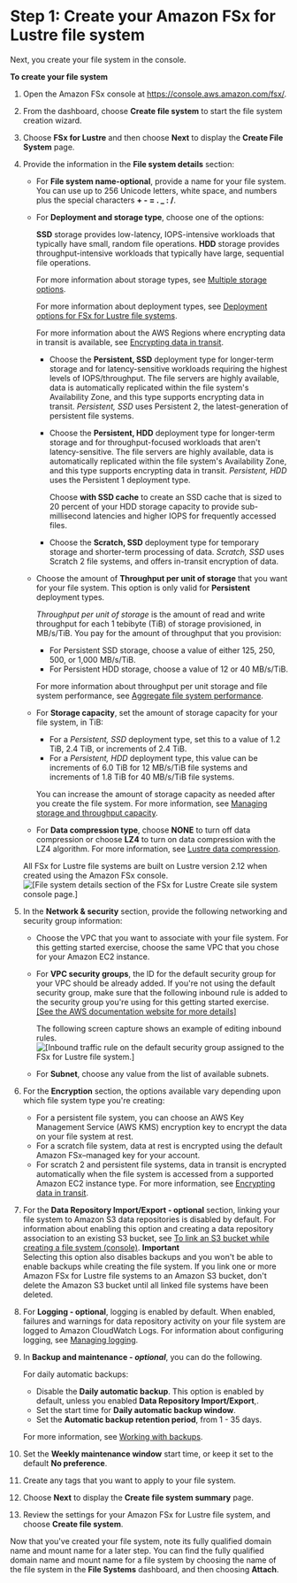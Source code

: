 # Step 1: Create your Amazon FSx for Lustre file system<a name="getting-started-step1"></a>

Next, you create your file system in the console\.

**To create your file system**

1. Open the Amazon FSx console at [https://console\.aws\.amazon\.com/fsx/](https://console.aws.amazon.com/fsx/)\.

1. From the dashboard, choose **Create file system** to start the file system creation wizard\.

1. Choose **FSx for Lustre** and then choose **Next** to display the **Create File System** page\.

1. Provide the information in the **File system details** section:
   + For **File system name\-optional**, provide a name for your file system\. You can use up to 256 Unicode letters, white space, and numbers plus the special characters **\+ \- = \. \_ : /**\.
   + For **Deployment and storage type**, choose one of the options:

     **SSD** storage provides low\-latency, IOPS\-intensive workloads that typically have small, random file operations\. **HDD** storage provides throughput\-intensive workloads that typically have large, sequential file operations\.

     For more information about storage types, see [Multiple storage options](what-is.md#storage-options)\.

     For more information about deployment types, see [Deployment options for FSx for Lustre file systems](using-fsx-lustre.md)\.

     For more information about the AWS Regions where encrypting data in transit is available, see [Encrypting data in transit](encryption-in-transit-fsxl.md)\.
     + Choose the **Persistent, SSD** deployment type for longer\-term storage and for latency\-sensitive workloads requiring the highest levels of IOPS/throughput\. The file servers are highly available, data is automatically replicated within the file system's Availability Zone, and this type supports encrypting data in transit\. *Persistent, SSD* uses Persistent 2, the latest\-generation of persistent file systems\.
     + Choose the **Persistent, HDD** deployment type for longer\-term storage and for throughput\-focused workloads that aren't latency\-sensitive\. The file servers are highly available, data is automatically replicated within the file system's Availability Zone, and this type supports encrypting data in transit\. *Persistent, HDD* uses the Persistent 1 deployment type\.

       Choose **with SSD cache** to create an SSD cache that is sized to 20 percent of your HDD storage capacity to provide sub\-millisecond latencies and higher IOPS for frequently accessed files\.
     + Choose the **Scratch, SSD** deployment type for temporary storage and shorter\-term processing of data\. *Scratch, SSD* uses Scratch 2 file systems, and offers in\-transit encryption of data\.
   + Choose the amount of **Throughput per unit of storage** that you want for your file system\. This option is only valid for **Persistent** deployment types\.

     *Throughput per unit of storage* is the amount of read and write throughput for each 1 tebibyte \(TiB\) of storage provisioned, in MB/s/TiB\. You pay for the amount of throughput that you provision: 
     + For Persistent SSD storage, choose a value of either 125, 250, 500, or 1,000 MB/s/TiB\.
     + For Persistent HDD storage, choose a value of 12 or 40 MB/s/TiB\.

     For more information about throughput per unit storage and file system performance, see [Aggregate file system performance](performance.md#fsx-aggregate-perf)\.
   + For **Storage capacity**, set the amount of storage capacity for your file system, in TiB:
     + For a *Persistent, SSD* deployment type, set this to a value of 1\.2 TiB, 2\.4 TiB, or increments of 2\.4 TiB\.
     + For a *Persistent, HDD* deployment type, this value can be increments of 6\.0 TiB for 12 MB/s/TiB file systems and increments of 1\.8 TiB for 40 MB/s/TiB file systems\.

     You can increase the amount of storage capacity as needed after you create the file system\. For more information, see [Managing storage and throughput capacity](managing-storage-capacity.md)\.
   + For **Data compression type**, choose **NONE** to turn off data compression or choose **LZ4** to turn on data compression with the LZ4 algorithm\. For more information, see [Lustre data compression](data-compression.md)\.

   All FSx for Lustre file systems are built on Lustre version 2\.12 when created using the Amazon FSx console\.  
![\[File system details section of the FSx for Lustre Create sile system console page.\]](http://docs.aws.amazon.com/fsx/latest/LustreGuide/images/FSxLScreenShot.png)

1. In the **Network & security** section, provide the following networking and security group information:
   + Choose the VPC that you want to associate with your file system\. For this getting started exercise, choose the same VPC that you chose for your Amazon EC2 instance\.
   + For **VPC security groups**, the ID for the default security group for your VPC should be already added\. If you're not using the default security group, make sure that the following inbound rule is added to the security group you're using for this getting started exercise\.    
[\[See the AWS documentation website for more details\]](http://docs.aws.amazon.com/fsx/latest/LustreGuide/getting-started-step1.html)

     The following screen capture shows an example of editing inbound rules\.  
![\[Inbound traffic rule on the default security group assigned to the FSx for Lustre file system.\]](http://docs.aws.amazon.com/fsx/latest/LustreGuide/images/Inbound-Traffic-Lustrec-rule.PNG)
   + For **Subnet**, choose any value from the list of available subnets\.

1. For the **Encryption** section, the options available vary depending upon which file system type you're creating: 
   + For a persistent file system, you can choose an AWS Key Management Service \(AWS KMS\) encryption key to encrypt the data on your file system at rest\. 
   + For a scratch file system, data at rest is encrypted using the default Amazon FSx–managed key for your account\.
   + For scratch 2 and persistent file systems, data in transit is encrypted automatically when the file system is accessed from a supported Amazon EC2 instance type\. For more information, see [Encrypting data in transit](encryption-in-transit-fsxl.md)\.

1. For the **Data Repository Import/Export \- optional** section, linking your file system to Amazon S3 data repositories is disabled by default\. For information about enabling this option and creating a data repository association to an existing S3 bucket, see [To link an S3 bucket while creating a file system \(console\)](create-dra-linked-data-repo.md#export-path-lustre-console-dra-new)\.
**Important**  
Selecting this option also disables backups and you won't be able to enable backups while creating the file system\.
If you link one or more Amazon FSx for Lustre file systems to an Amazon S3 bucket, don't delete the Amazon S3 bucket until all linked file systems have been deleted\.

1. For **Logging \- optional**, logging is enabled by default\. When enabled, failures and warnings for data repository activity on your file system are logged to Amazon CloudWatch Logs\. For information about configuring logging, see [Managing logging](cw-event-logging.md#manage-logging)\.

1. In **Backup and maintenance \- *optional***, you can do the following\.

   For daily automatic backups:
   + Disable the **Daily automatic backup**\. This option is enabled by default, unless you enabled **Data Repository Import/Export**,\.
   + Set the start time for **Daily automatic backup window**\.
   + Set the **Automatic backup retention period**, from 1 \- 35 days\.

   For more information, see [Working with backups](using-backups-fsx.md)\.

1. Set the **Weekly maintenance window** start time, or keep it set to the default **No preference**\.

1. Create any tags that you want to apply to your file system\.

1. Choose **Next** to display the **Create file system summary** page\.

1. Review the settings for your Amazon FSx for Lustre file system, and choose **Create file system**\.

Now that you've created your file system, note its fully qualified domain name and mount name for a later step\. You can find the fully qualified domain name and mount name for a file system by choosing the name of the file system in the **File Systems** dashboard, and then choosing **Attach**\.